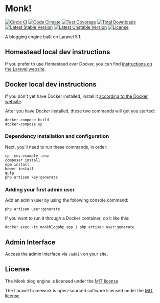 # Monk!

[![Circle CI](https://circleci.com/gh/monkblog/monkblog-php.svg?style=svg)](https://circleci.com/gh/monkblog/monkblog-php)
[![Code Climate](https://codeclimate.com/github/monkblog/monkblog-php/badges/gpa.svg)](https://codeclimate.com/github/monkblog/monkblog-php)
[![Test Coverage](https://codeclimate.com/github/monkblog/monkblog-php/badges/coverage.svg)](https://codeclimate.com/github/monkblog/monkblog-php/coverage)
[![Total Downloads](https://poser.pugx.org/monkblog/monkblog-php/d/total.svg)](https://packagist.org/packages/monkblog/monkblog-php)
[![Latest Stable Version](https://poser.pugx.org/monkblog/monkblog-php/v/stable.svg)](https://packagist.org/packages/monkblog/monkblog-php)
[![Latest Unstable Version](https://poser.pugx.org/monkblog/monkblog-php/v/unstable.svg)](https://packagist.org/packages/monkblog/monkblog-php)
[![License](https://poser.pugx.org/monkblog/monkblog-php/license.svg)](https://packagist.org/packages/monkblog/monkblog-php)

A blogging engine built on Laravel 5.1.

## Homestead local dev instructions

If you prefer to use Homestead over Docker, you can find [instructions on the Laravel website](http://laravel.com/docs/5.1/homestead).

## Docker local dev instructions

If you don't yet have Docker installed, install it [according to the Docker website](https://www.docker.com).

After you have Docker installed, these two commands will get you started:

    docker-compose build
    docker-compose up

### Dependency installation and configuration

Next, you'll need to run these commands, in order:

```
cp .env.example .env
composer install
npm install
bower install
gulp
php artisan key:generate
```

### Adding your first admin user

Add an admin user by using the following console command:

```
php artisan user:generate
```

If you want to run it through a Docker container, do it like this:

```
docker exec -it monkblogphp_app_1 php artisan user:generate
```

## Admin Interface

Access the admin interface via `/admin` on your site.

## License

The Monk blog engine is licensed under the  [MIT license](http://opensource.org/licenses/MIT)

The Laravel framework is open-sourced software licensed under the [MIT license](http://opensource.org/licenses/MIT)
